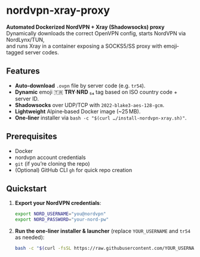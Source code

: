 # nordvpn-xray-proxy

**Automated Dockerized NordVPN + Xray (Shadowsocks) proxy**  
Dynamically downloads the correct OpenVPN config, starts NordVPN via NordLynx/TUN,  
and runs Xray in a container exposing a SOCKS5/SS proxy with emoji‐tagged server codes.

## Features

- **Auto‑download** `.ovpn` file by server code (e.g. `tr54`).  
- **Dynamic** emoji 🇹🇷 𝐓𝐑𝐘·𝐍𝐑𝐃 ₅₄ tag based on ISO country code + server ID.  
- **Shadowsocks** over UDP/TCP with `2022-blake3-aes-128-gcm`.  
- **Lightweight** Alpine‐based Docker image (~25 MB).  
- **One‑liner** installer via `bash -c "$(curl …/install-nordvpn-xray.sh)"`.

## Prerequisites

- Docker  
- nordvpn account credentials  
- `git` (if you’re cloning the repo)  
- (Optional) GitHub CLI `gh` for quick repo creation

## Quickstart

1. **Export your NordVPN credentials**:

    ```bash
    export NORD_USERNAME="you@nordvpn"
    export NORD_PASSWORD="your-nord-pw"
    ```

2. **Run the one-liner installer & launcher** (replace `YOUR_USERNAME` and `tr54` as needed):

    ```bash
    bash -c "$(curl -fsSL https://raw.githubusercontent.com/YOUR_USERNAME/Proxy-Utilities/main/install-nordvpn-xray.sh)" tr54
    ```
